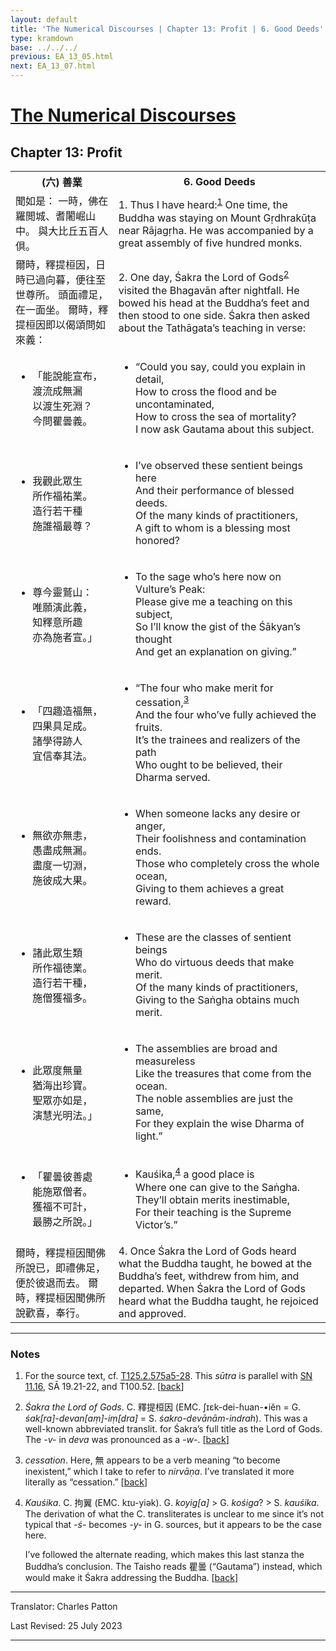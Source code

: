 ```yaml
---
layout: default
title: 'The Numerical Discourses | Chapter 13: Profit | 6. Good Deeds'
type: kramdown
base: ../../../
previous: EA_13_05.html
next: EA_13_07.html
---
```


<h1><a href='../index.html'>The Numerical Discourses</a></h1>
<h2>Chapter 13: Profit</h2>

<table class="trans">
  <th class='ch'>(六) 善業</th>
  <th class='en'>6. Good Deeds</th>
  <tr>
    <td class='ch' title='T125.2.575a5'>聞如是： 一時，佛在羅閲城、耆闍崛山中。 與大比丘五百人倶。</td>
    <td id='p1'>1. Thus I have heard:<sup id="ref1"><a href="#n1">1</a></sup> One time, the Buddha was staying on Mount Gṛdhrakūṭa near Rājagṛha. He was accompanied by a great assembly of five hundred monks.</td>
  </tr>
  <tr>
    <td class='ch' title='T125.2.575a6'>爾時，釋提桓因，日時已過向暮，便往至世尊所。 頭面禮足，在一面坐。 爾時，釋提桓因即以偈頌問如來義：</td>
    <td id='p2'>2. One day, Śakra the Lord of Gods<sup id="ref2"><a href="#n2">2</a></sup> visited the Bhagavān after nightfall. He bowed his head at the Buddha’s feet and then stood to one side. Śakra then asked about the Tathāgata’s teaching in verse:</td>
  </tr>
<tr>
  <td title='T125.2.575a10'><ul class='verse'>
    <li class='ch'>「能說能宣布，<br/>
    渡流成無漏<br/>
    以渡生死淵？<br/>
    今問瞿曇義。</li>
  </ul></td>
  <td><ul class='verse'>
    <li>“Could you say, could you explain in detail,<br/>
    How to cross the flood and be uncontaminated,<br/>
    How to cross the sea of mortality?<br/>
    I now ask Gautama about this subject.</li>
  </ul></td>
</tr>
<tr>
  <td title='T125.2.575a12'><ul class='verse'>
    <li class='ch'>我觀此眾生<br/>
    所作福祐業。<br/>
    造行若干種<br/>
    施誰福最尊？</li>
  </ul></td>
  <td><ul class='verse'>
    <li>I’ve observed these sentient beings here<br/>
    And their performance of blessed deeds.<br/>
    Of the many kinds of practitioners,<br/>
    A gift to whom is a blessing most honored?</li>
  </ul></td>
</tr>
<tr>
  <td title='T125.2.575a14'><ul class='verse'>
    <li class='ch'>尊今靈鷲山：<br/>
    唯願演此義，<br/>
    知釋意所趣<br/>
    亦為施者宣。」</li>
  </ul></td>
  <td><ul class='verse'>
    <li>To the sage who’s here now on Vulture’s Peak:<br/>
    Please give me a teaching on this subject,<br/>
    So I’ll know the gist of the Śākyan’s thought<br/>
    And get an explanation on giving.”</li>
  </ul></td>
</tr>
<tr>
  <td title='T125.2.575a16'><ul class='verse'>
    <li class='ch'>「四趣造福無，<br/>
    四果具足成。<br/>
    諸學得跡人<br/>
    宜信奉其法。</li>
  </ul></td>
  <td><ul class='verse'>
    <li>“The four who make merit for cessation,<sup id="ref3"><a href="#n3">3</a></sup><br/>
    And the four who’ve fully achieved the fruits.<br/>
    It’s the trainees and realizers of the path<br/>
    Who ought to be believed, their Dharma served.</li>
  </ul></td>
</tr>
<tr>
  <td title='T125.2.575a18'><ul class='verse'>
    <li class='ch'>無欲亦無恚，<br/>
    愚盡成無漏。<br/>
    盡度一切淵，<br/>
    施彼成大果。</li>
  </ul></td>
  <td><ul class='verse'>
    <li>When someone lacks any desire or anger,<br/>
    Their foolishness and contamination ends.<br/>
    Those who completely cross the whole ocean,<br/>
    Giving to them achieves a great reward.</li>
  </ul></td>
</tr>
<tr>
  <td title='T125.2.575a20'><ul class='verse'>
    <li class='ch'>諸此眾生類<br/>
    所作福徳業。<br/>
    造行若干種，<br/>
    施僧獲福多。</li>
  </ul></td>
  <td><ul class='verse'>
    <li>These are the classes of sentient beings<br/>
    Who do virtuous deeds that make merit.<br/>
    Of the many kinds of practitioners,<br/>
    Giving to the Saṅgha obtains much merit.</li>
  </ul></td>
</tr>
<tr>
  <td title='T125.2.575a22'><ul class='verse'>
    <li class='ch'>此眾度無量<br/>
    猶海出珍寶。<br/>
    聖眾亦如是，<br/>
    演慧光明法。」</li>
  </ul></td>
  <td><ul class='verse'>
    <li>The assemblies are broad and measureless<br/>
    Like the treasures that come from the ocean.<br/>
    The noble assemblies are just the same,<br/>
    For they explain the wise Dharma of light.”</li>
  </ul></td>
</tr>
<tr>
  <td title='T125.2.575a24'><ul class='verse'>
    <li class='ch'>「瞿曇彼善處<br/>
    能施眾僧者。<br/>
    獲福不可計，<br/>
    最勝之所說。」</li>
  </ul></td>
  <td><ul class='verse'>
    <li>Kauśika,<sup id="ref4"><a href="#n4">4</a></sup> a good place is<br/>
    Where one can give to the Saṅgha.<br/>
    They’ll obtain merits inestimable,<br/>
    For their teaching is the Supreme Victor’s.”</li>
  </ul></td>
</tr>
  <tr>
    <td class='ch' title='T125.2.574a26'>爾時，釋提桓因聞佛所說已，即禮佛足，便於彼退而去。 爾時，釋提桓因聞佛所說歡喜，奉行。</td>
    <td id='p4'>4. Once Śakra the Lord of Gods heard what the Buddha taught, he bowed at the Buddha’s feet, withdrew from him, and departed. When Śakra the Lord of Gods heard what the Buddha taught, he rejoiced and approved.</td>
  </tr>
</table>

<hr/>

<h3 id="notes">Notes</h3>

<ol class="notes-list">
<li id="n1"><p>For the source text, cf. <a href="https://cbetaonline.dila.edu.tw/zh/T02n0125_p0575a05" target="_blank">T125.2.575a5-28</a>. This <em>sūtra</em> is parallel with <a href="https://suttacentral.net/sn11.16" target="_blank">SN 11.16</a>, SĀ 19.21-22, and T100.52. [<a href="#ref1">back</a>]</p></li>
<li id="n2"><p><em>Śakra the Lord of Gods</em>. C. 釋提桓因 (EMC. ʃɪɛk-dei-ɦuan-•iĕn = G. <em>śak[ra]-devan[aṃ]-iṃ[dra]</em> = S. <em>śakro-devānām-indrah</em>). This was a well-known abbreviated translit. for Śakra’s full title as the Lord of Gods. The <em>-v-</em> in <em>deva</em> was pronounced as a <em>-w-</em>. [<a href="#ref2">back</a>]</p></li>
<li id="n3"><p><em>cessation</em>. Here, 無 appears to be a verb meaning “to become inexistent,” which I take to refer to <em>nirvāṇa</em>. I’ve translated it more literally as “cessation.” [<a href="#ref3">back</a>]</p></li>
<li id="n4"><p><em>Kauśika</em>. C. 拘翼 (EMC. kɪu-yiək). G. <em>koyig[a]</em> > G. <em>kośiga</em>? > S. <em>kauśika</em>. The derivation of what the C. transliterates is unclear to me since it’s not typical that <em>-ś-</em> becomes <em>-y-</em> in G. sources, but it appears to be the case here.</p>
<p>I’ve followed the alternate reading, which makes this last stanza the Buddha’s conclusion. The Taisho reads 瞿曇 (“Gautama”) instead, which would make it Śakra addressing the Buddha. [<a href="#ref4">back</a>]</p></li>
</ol>
<hr/>

<p class="translator">Translator: Charles Patton</p>
<p class='revised'>Last Revised: 25 July 2023</p>

<hr/>